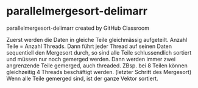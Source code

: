 # parallelmergesort-delimarr
parallelmergesort-delimarr created by GitHub Classroom

Zuerst werden die Daten in gleiche Teile gleichmässig aufgeteilt. Anzahl Teile = Anzahl Threads.
Dann führt jeder Thread auf seinen Daten sequentiell den Mergesort durch, so sind alle Teile schlussendlich sortiert und müssen nur noch gemerged werden.
Dann werden immer zwei angrenzende Teile gemerged, auch threaded. ZBsp. bei 8 Teilen können gleichzeitig 4 Threads beschäftigt werden. (letzter Schritt des Mergesort)
Wenn alle Teile gemerged sind, ist der ganze Vektor sortiert.
